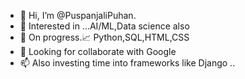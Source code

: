 - 👋 Hi, I’m @PuspanjaliPuhan. 
- 👀 Interested in ...AI/ML,Data science also 
- 🌱 On progress.📈 Python,SQL,HTML,CSS
- 💞️ Looking for collaborate with Google
- 📫 Also investing time into frameworks like Django ..


<!---
PuspanjaliPuhan/PuspanjaliPuhan is a ✨ special ✨ repository because its `README.md` (this file) appears on your GitHub profile.
You can click the Preview link to take a look at your changes.
--->

